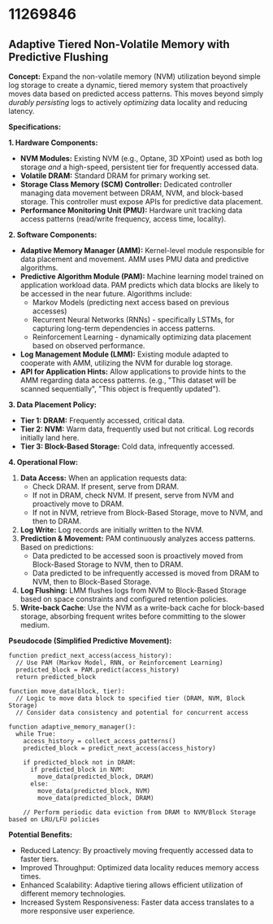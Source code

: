 # 11269846

## Adaptive Tiered Non-Volatile Memory with Predictive Flushing

**Concept:** Expand the non-volatile memory (NVM) utilization beyond simple log storage to create a dynamic, tiered memory system that proactively moves data based on predicted access patterns. This moves beyond simply *durably persisting* logs to actively *optimizing* data locality and reducing latency.

**Specifications:**

**1. Hardware Components:**

*   **NVM Modules:**  Existing NVM (e.g., Optane, 3D XPoint) used as both log storage *and* a high-speed, persistent tier for frequently accessed data.
*   **Volatile DRAM:** Standard DRAM for primary working set.
*   **Storage Class Memory (SCM) Controller:** Dedicated controller managing data movement between DRAM, NVM, and block-based storage. This controller must expose APIs for predictive data placement.
*   **Performance Monitoring Unit (PMU):** Hardware unit tracking data access patterns (read/write frequency, access time, locality).

**2. Software Components:**

*   **Adaptive Memory Manager (AMM):** Kernel-level module responsible for data placement and movement. AMM uses PMU data and predictive algorithms.
*   **Predictive Algorithm Module (PAM):**  Machine learning model trained on application workload data. PAM predicts which data blocks are likely to be accessed in the near future. Algorithms include:
    *   Markov Models (predicting next access based on previous accesses)
    *   Recurrent Neural Networks (RNNs) - specifically LSTMs, for capturing long-term dependencies in access patterns.
    *   Reinforcement Learning - dynamically optimizing data placement based on observed performance.
*   **Log Management Module (LMM):** Existing module adapted to cooperate with AMM, utilizing the NVM for durable log storage.
*   **API for Application Hints:** Allow applications to provide hints to the AMM regarding data access patterns. (e.g., "This dataset will be scanned sequentially", "This object is frequently updated").

**3. Data Placement Policy:**

*   **Tier 1: DRAM:**  Frequently accessed, critical data.
*   **Tier 2: NVM:**  Warm data, frequently used but not critical. Log records initially land here.
*   **Tier 3: Block-Based Storage:**  Cold data, infrequently accessed.

**4. Operational Flow:**

1.  **Data Access:** When an application requests data:
    *   Check DRAM. If present, serve from DRAM.
    *   If not in DRAM, check NVM. If present, serve from NVM and proactively move to DRAM.
    *   If not in NVM, retrieve from Block-Based Storage, move to NVM, and then to DRAM.
2.  **Log Write:** Log records are initially written to the NVM.
3.  **Prediction & Movement:** PAM continuously analyzes access patterns. Based on predictions:
    *   Data predicted to be accessed soon is proactively moved from Block-Based Storage to NVM, then to DRAM.
    *   Data predicted to be infrequently accessed is moved from DRAM to NVM, then to Block-Based Storage.
4.  **Log Flushing:** LMM flushes logs from NVM to Block-Based Storage based on space constraints and configured retention policies.
5. **Write-back Cache**: Use the NVM as a write-back cache for block-based storage, absorbing frequent writes before committing to the slower medium.

**Pseudocode (Simplified Predictive Movement):**

```
function predict_next_access(access_history):
  // Use PAM (Markov Model, RNN, or Reinforcement Learning)
  predicted_block = PAM.predict(access_history)
  return predicted_block

function move_data(block, tier):
  // Logic to move data block to specified tier (DRAM, NVM, Block Storage)
  // Consider data consistency and potential for concurrent access

function adaptive_memory_manager():
  while True:
    access_history = collect_access_patterns()
    predicted_block = predict_next_access(access_history)

    if predicted_block not in DRAM:
      if predicted_block in NVM:
        move_data(predicted_block, DRAM)
      else:
        move_data(predicted_block, NVM)
        move_data(predicted_block, DRAM)

    // Perform periodic data eviction from DRAM to NVM/Block Storage based on LRU/LFU policies
```

**Potential Benefits:**

*   Reduced Latency: By proactively moving frequently accessed data to faster tiers.
*   Improved Throughput: Optimized data locality reduces memory access times.
*   Enhanced Scalability: Adaptive tiering allows efficient utilization of different memory technologies.
*   Increased System Responsiveness: Faster data access translates to a more responsive user experience.